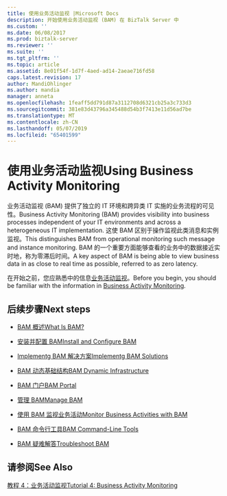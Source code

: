```yaml
---
title: 使用业务活动监视 |Microsoft Docs
description: 开始使用业务活动监视 (BAM) 在 BizTalk Server 中
ms.custom: ''
ms.date: 06/08/2017
ms.prod: biztalk-server
ms.reviewer: ''
ms.suite: ''
ms.tgt_pltfrm: ''
ms.topic: article
ms.assetid: 8e01f54f-1d7f-4aed-ad14-2aeae716fd58
caps.latest.revision: 17
author: MandiOhlinger
ms.author: mandia
manager: anneta
ms.openlocfilehash: 1feaff5dd791d87a3112708d6321cb25a3c733d3
ms.sourcegitcommit: 381e83d43796a345488d54b3f7413e11d56ad7be
ms.translationtype: MT
ms.contentlocale: zh-CN
ms.lasthandoff: 05/07/2019
ms.locfileid: "65401599"
---
```

# <a name="using-business-activity-monitoring"></a><span data-ttu-id="50d5a-103">使用业务活动监视</span><span class="sxs-lookup"><span data-stu-id="50d5a-103">Using Business Activity Monitoring</span></span>
<span data-ttu-id="50d5a-104">业务活动监视 (BAM) 提供了独立的 IT 环境和跨异类 IT 实施的业务流程的可见性。</span><span class="sxs-lookup"><span data-stu-id="50d5a-104">Business Activity Monitoring (BAM) provides visibility into business processes independent of your IT environments and across a heterogeneous IT implementation.</span></span> <span data-ttu-id="50d5a-105">这使 BAM 区别于操作监视此类消息和实例监视。</span><span class="sxs-lookup"><span data-stu-id="50d5a-105">This distinguishes BAM from operational monitoring such message and instance monitoring.</span></span> <span data-ttu-id="50d5a-106">BAM 的一个重要方面能够查看的业务中的数据接近实时地，称为零滞后时间。</span><span class="sxs-lookup"><span data-stu-id="50d5a-106">A key aspect of BAM is being able to view business data in as close to real time as possible, referred to as zero latency.</span></span>  
  
 <span data-ttu-id="50d5a-107">在开始之前，您应熟悉中的信息[业务活动监视](../core/business-activity-monitoring.md)。</span><span class="sxs-lookup"><span data-stu-id="50d5a-107">Before you begin, you should be familiar with the information in [Business Activity Monitoring](../core/business-activity-monitoring.md).</span></span>  
  
## <a name="next-steps"></a><span data-ttu-id="50d5a-108">后续步骤</span><span class="sxs-lookup"><span data-stu-id="50d5a-108">Next steps</span></span>
  
-   [<span data-ttu-id="50d5a-109">BAM 概述</span><span class="sxs-lookup"><span data-stu-id="50d5a-109">What Is BAM?</span></span>](../core/what-is-bam.md)  
  
-   [<span data-ttu-id="50d5a-110">安装并配置 BAM</span><span class="sxs-lookup"><span data-stu-id="50d5a-110">Install and Configure BAM</span></span>](../core/installing-and-configuring-bam.md)  
  
-   [<span data-ttu-id="50d5a-111">Implementg BAM 解决方案</span><span class="sxs-lookup"><span data-stu-id="50d5a-111">Implementg BAM Solutions</span></span>](../core/implementing-bam-solutions.md)  
  
-   [<span data-ttu-id="50d5a-112">BAM 动态基础结构</span><span class="sxs-lookup"><span data-stu-id="50d5a-112">BAM Dynamic Infrastructure</span></span>](../core/bam-dynamic-infrastructure.md)  
  
-   [<span data-ttu-id="50d5a-113">BAM 门户</span><span class="sxs-lookup"><span data-stu-id="50d5a-113">BAM Portal</span></span>](../core/bam-portal.md)  
  
-   [<span data-ttu-id="50d5a-114">管理 BAM</span><span class="sxs-lookup"><span data-stu-id="50d5a-114">Manage BAM</span></span>](../core/managing-bam.md)  
  
-   [<span data-ttu-id="50d5a-115">使用 BAM 监视业务活动</span><span class="sxs-lookup"><span data-stu-id="50d5a-115">Monitor Business Activities with BAM</span></span>](../core/monitoring-business-activities-with-bam.md)  

-   [<span data-ttu-id="50d5a-116">BAM 命令行工具</span><span class="sxs-lookup"><span data-stu-id="50d5a-116">BAM Command-Line Tools</span></span>](bam-command-line-tools.md)
  
-   [<span data-ttu-id="50d5a-117">BAM 疑难解答</span><span class="sxs-lookup"><span data-stu-id="50d5a-117">Troubleshoot BAM</span></span>](../core/troubleshooting-bam.md)  
  
## <a name="see-also"></a><span data-ttu-id="50d5a-118">请参阅</span><span class="sxs-lookup"><span data-stu-id="50d5a-118">See Also</span></span>  
 [<span data-ttu-id="50d5a-119">教程 4：业务活动监视</span><span class="sxs-lookup"><span data-stu-id="50d5a-119">Tutorial 4: Business Activity Monitoring</span></span>](http://msdn.microsoft.com/library/81d5e768-f8a6-4eb0-8e6c-64db47455476)